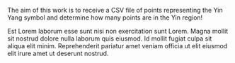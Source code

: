 The aim of this work is to receive a CSV file of points representing the Yin Yang symbol and determine how many points are in the Yin region!

Est Lorem laborum esse sunt nisi non exercitation sunt Lorem. Magna mollit sit nostrud dolore nulla laborum quis eiusmod. Id mollit fugiat culpa sit aliqua elit minim. Reprehenderit pariatur amet veniam officia ut elit eiusmod elit irure amet ut deserunt nostrud.

